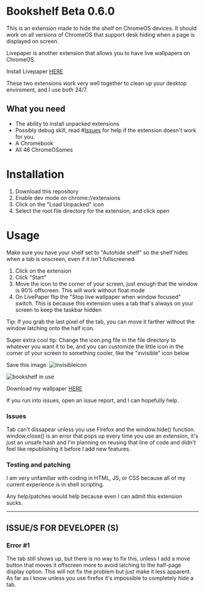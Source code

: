 # Bookshelf Beta 0.6.0
This is an extension made to hide the shelf on ChromeOS devices. It should work on all versions of ChromeOS that support desk hiding when a page is displayed on screen.

Livepaper is another extension that allows you to have live wallpapers on ChromeOS.

Install Livepaper [HERE](https://github.com/supechicken/ChromeOS-LivePaper)

These two extensions work very well together to clean up your desktop enviroment, and I use both 24/7.

## What you need
- The ability to install unpacked extensions
- Possibly debug skill, read #[Issues](https://github.com/grumpyman12601/bookshelf#issues) for help if the extension doesn't work for you.
- A Chromebook
- All 46 ChromeOSomes

# Installation
1. Download this repository
2. Enable dev mode on chrome://extensions
3. Click on the "Load Unpacked" icon
4. Select the root file directory for the extension, and click open

# Usage
Make sure you have your shelf set to "Autohide shelf" so the shelf hides when a tab is onscreen, even if it isn't fullscreened.
1. Click on the extension
2. Click "Start"
3. Move the icon to the corner of your screen, just enough that the window is 90% offscreen. This will work without float mode
4. On LivePaper flip the "Stop live wallpaper when window focused" switch. This is because this extension uses a tab that's always on your screen to keep the taskbar hidden

Tip: If you grab the last pixel of the tab, you can move it farther without the window latching onto the half icon.

Super extra cool tip: Change the icon.png file in the file directory to whatever you want it to be, and you can customize the little icon in the corner of your screen to something cooler, like the "invisible" icon below

Save this image: ![Invisibleicon](https://github.com/grumpyman12601/bookshelf/assets/101584530/f3db1357-bb05-4fed-b6fa-be78c3d4380b)


![bookshelf in use](https://github.com/grumpyman12601/bookshelf/assets/101584530/b001ab54-f868-4738-8ced-e87a7a362919)

Download my wallpaper [HERE](https://www.artstation.com/artwork/GXwZgz)

If you run into issues, open an issue report, and I can hopefully help.

### Issues
Tab can't dissapear unless you use Firefox and the window.hide() function.
window.close() is an error that pops up every time you use an extension, it's just an unsafe hash and I'm planning on reusing that line of code and didn't feel like republishing it before I add new features.

### Testing and patching
I am very unfamiliar with coding in HTML, JS, or CSS because all of my current experience is in shell scripting.

Any help/patches would help because even I can admit this extension sucks.

-------------------------------------------------------------------------------------------------------------------------------------------------------------------------------------
## ISSUE/S FOR DEVELOPER (S)
### Error #1
The tab still shows up, but there is no way to fix this, unless I add a move button that moves it offscreen more to avoid latching to the half-page display option. This will not fix the problem but just make it less apparent. As far as I know unless you use firefox it's impossible to completely hide a tab.
